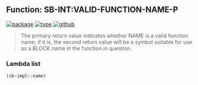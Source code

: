 ## Function: SB-INT:VALID-FUNCTION-NAME-P
[![package](https://img.shields.io/badge/Package-SB--INT-5f9ea0.svg?style=social&colorA=999999)](../) [![type](https://img.shields.io/badge/Type-Function-5f9ea0.svg?style=social&colorA=999999)](../#function) [![github](https://img.shields.io/badge/GitHub-View_the_source-5f9ea0.svg?style=social&colorA=999999&logo=github)](https://github.com/sbcl/sbcl/blob/master/src/code/function-names.lisp/) 

> The primary return value indicates whether NAME is a valid function
> name; if it is, the second return value will be a symbol suitable for
> use as a BLOCK name in the function in question.

### Lambda list
```cl
(sb-impl::name)
```
